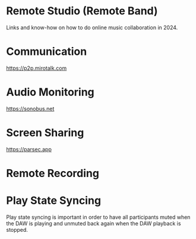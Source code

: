 # Remote Studio (Remote Band)

Links and know-how on how to do online music collaboration in 2024.



# Communication

https://p2p.mirotalk.com


# Audio Monitoring

https://sonobus.net

# Screen Sharing

https://parsec.app

# Remote Recording



# Play State Syncing
Play state syncing is important in order to have all participants muted when the DAW is playing and unmuted back again when the DAW playback is stopped. 
